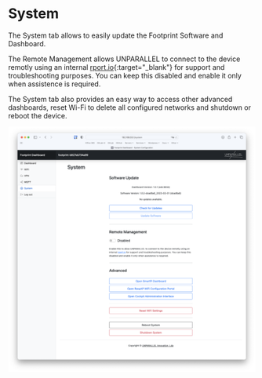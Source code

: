 # System

The System tab allows to easily update the Footprint Software and Dashboard.

The Remote Management allows UNPARALLEL to connect to the device remotly using an internal [rport.io](https://rport.io/){:target="_blank"} for support and troubleshooting purposes. You can keep this disabled and enable it only when assistence is required.

The System tab also provides an easy way to access other advanced dashboards, reset Wi-Fi to delete all configured networks and shutdown or reboot the device.

![dashboard_system](../img/dashboard_system.png)
